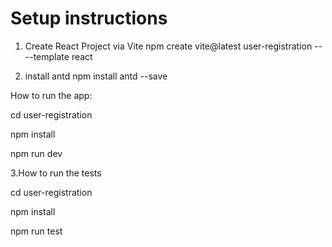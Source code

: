 # Setup instructions 
1. Create React Project via Vite
npm create vite@latest user-registration -- --template react
  
2. install antd  npm install antd --save

How to run the app:

cd user-registration

npm install

npm run dev

3.How to run the tests 

cd user-registration

npm install

npm run test
